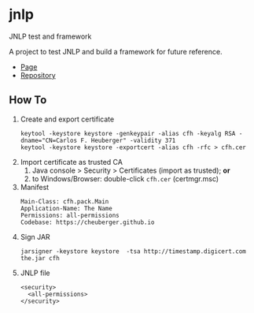 # jnlp

JNLP test and framework

A project to test JNLP and build a framework for future reference.

* [Page](https://CHeuberger.github.io/jnlp/)
* [Repository](https://github.com/CHeuberger/jnlp)

## How To

1. Create and export certificate
   ```
   keytool -keystore keystore -genkeypair -alias cfh -keyalg RSA -dname="CN=Carlos F. Heuberger" -validity 371
   keytool -keystore keystore -exportcert -alias cfh -rfc > cfh.cer
   ```
1. Import certificate as trusted CA
   1. Java console > Security > Certificates (import as trusted); **or**
   1. to Windows/Browser: double-click `cfh.cer` (certmgr.msc)
1. Manifest
   ```
   Main-Class: cfh.pack.Main
   Application-Name: The Name
   Permissions: all-permissions
   Codebase: https://cheuberger.github.io
   ```
1. Sign JAR
   ```
   jarsigner -keystore keystore  -tsa http://timestamp.digicert.com the.jar cfh
   ```
1. JNLP file
   ```
   <security>
     <all-permissions>
   </security>
   ```
